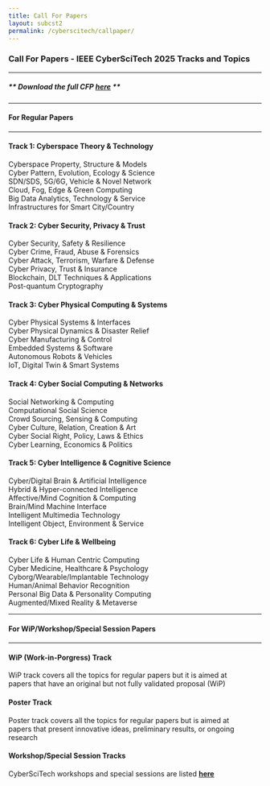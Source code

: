 ```yaml
---
title: Call For Papers
layout: subcst2
permalink: /cyberscitech/callpaper/
---
```



<h3>Call For Papers - IEEE CyberSciTech 2025 Tracks and Topics</h3>
<hr/>

<h5> ** Download the full <b>CFP <a href="http://cyber-science.org/2025/assets/files/CyberSciTech2025_CFP.pdf" target=_new>here</a></b> ** </h5> 

<hr/>
<h4 style="font-weight: bold">For Regular Papers<h4>
<hr/>

<h4>Track 1: Cyberspace Theory & Technology</h4>
Cyberspace Property, Structure & Models
<br/>Cyber Pattern, Evolution, Ecology & Science
<br/>SDN/SDS, 5G/6G, Vehicle & Novel Network
<br/>Cloud, Fog, Edge & Green Computing
<br/>Big Data Analytics, Technology & Service
<br/>Infrastructures for Smart City/Country	

<h4>Track 2: Cyber Security, Privacy & Trust</h4>
Cyber Security, Safety & Resilience
<br/>Cyber Crime, Fraud, Abuse & Forensics
<br/>Cyber Attack, Terrorism, Warfare & Defense
<br/>Cyber Privacy, Trust & Insurance
<br/>Blockchain, DLT Techniques & Applications
<br/>Post-quantum Cryptography

<h4>Track 3: Cyber Physical Computing & Systems</h4>
Cyber Physical Systems & Interfaces
<br/>Cyber Physical Dynamics & Disaster Relief
<br/>Cyber Manufacturing & Control
<br/>Embedded Systems & Software
<br/>Autonomous Robots & Vehicles
<br/>IoT, Digital Twin & Smart Systems	

<h4>Track 4: Cyber Social Computing & Networks</h4>
Social Networking & Computing
<br/>Computational Social Science
<br/>Crowd Sourcing, Sensing & Computing
<br/>Cyber Culture, Relation, Creation & Art
<br/>Cyber Social Right, Policy, Laws & Ethics
<br/>Cyber Learning, Economics & Politics

<h4>Track 5: Cyber Intelligence & Cognitive Science</h4>
Cyber/Digital Brain & Artificial Intelligence
<br/>Hybrid & Hyper-connected Intelligence
<br/>Affective/Mind Cognition & Computing
<br/>Brain/Mind Machine Interface
<br/>Intelligent Multimedia Technology
<br/>Intelligent Object, Environment & Service

<h4>Track 6: Cyber Life & Wellbeing</h4>
Cyber Life & Human Centric Computing 
<br/>Cyber Medicine, Healthcare & Psychology
<br/>Cyborg/Wearable/Implantable Technology
<br/>Human/Animal Behavior Recognition
<br/>Personal Big Data & Personality Computing
<br/>Augmented/Mixed Reality & Metaverse

<hr/>
<h4 style="font-weight: bold">For WiP/Workshop/Special Session Papers<h4>
<hr/>

<h4>WiP (Work-in-Porgress) Track</h4>
WiP track covers all the topics for regular papers but it is aimed at  
<br/>papers that have an original but not fully validated proposal (WiP)

<h4>Poster Track</h4>
Poster track covers all the topics for regular papers but is aimed at  
<br/>papers that present innovative ideas, preliminary results, or ongoing research

<h4>Workshop/Special Session Tracks</h4>
CyberSciTech workshops and special sessions are listed <a href="/2025/cyberscitech/acceptworkshops/"><b>here</b></a>

<!-- <hr/>
<h4 style="font-weight: bold">For Late Breaking Innovation Papers<h4>
<hr/>
<h4>LBI (Late Breaking Innovation) Track</h4>
The LBI track accommodates cutting-edge research across all<br/>
CyberSciTech topics that has emerged after the regular paper deadline.<br/>
This track is designed for timely, significant advancements that warrant<br/>
rapid dissemination in the present conference proceedings.
<hr/> -->